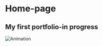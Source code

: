 # Home-page
## My first portfolio-in progress
![Animation](https://user-images.githubusercontent.com/121549413/210239243-e9ab2b37-23b2-4018-afff-40e89b35efce.gif)
